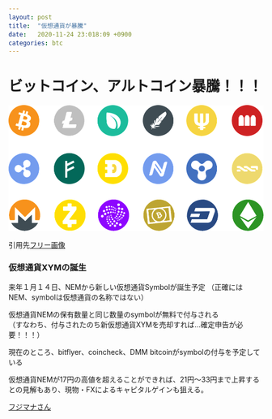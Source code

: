 ```yaml
---
layout: post
title:  "仮想通貨が暴騰"
date:   2020-11-24 23:018:09 +0900
categories: btc
---
```


<h1>ビットコイン、アルトコイン暴騰！！！</h1>

![name of the image](https://github.com/se8move/blog/blob/master/img/image-3046639__480.jpg)


引用先[フリー画像](https://pixabay.com/ja/images/search/bitcoin/)

<h3>仮想通貨XYMの誕生</h3>

来年１月１４日、NEMから新しい仮想通貨Symbolが誕生予定
（正確にはNEM、symbolは仮想通貨の名称ではない）
　
 
仮想通貨NEMの保有数量と同じ数量のsymbolが無料で付与される<br>
（すなわち、付与されたのち新仮想通貨XYMを売却すれば…確定申告が必要！！！）



現在のところ、bitflyer、coincheck、DMM bitcoinがsymbolの付与を予定している
　
 
 
仮想通貨NEMが17円の高値を超えることができれば、21円～33円まで上昇するとの見解もあり、現物・FXによるキャピタルゲインも狙える。

[フジマナさん](https://www.youtube.com/watch?v=IX2CdI573vM)
